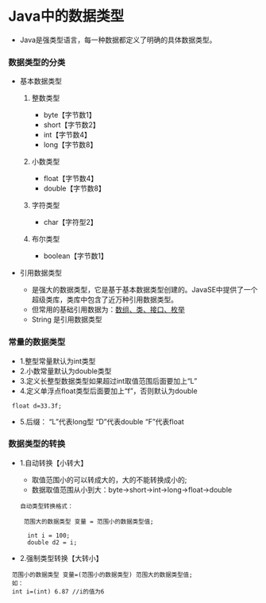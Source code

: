 # Java中的数据类型
* Java是强类型语言，每一种数据都定义了明确的具体数据类型。
### 数据类型的分类
* 基本数据类型
  1. 整数类型
     * byte【字节数1】
     * short【字节数2】
     * int【字节数4】
     * long【字节数8】

  2. 小数类型
     * float【字节数4】
     * double【字节数8】

  3. 字符类型
     * char【字符型2】

  4. 布尔类型
     * boolean【字节数1】


* 引用数据类型
  * 是强大的数据类型，它是基于基本数据类型创建的。JavaSE中提供了一个超级类库，类库中包含了近万种引用数据类型。
  * 但常用的基础引用数据为：<u>数组、类、接口、枚举</u>
  * String 是引用数据类型
### 常量的数据类型
* 1.整型常量默认为int类型
* 2.小数常量默认为double类型
* 3.定义长整型数据类型如果超过int取值范围后面要加上“L”
* 4.定义单浮点float类型后面要加上“f”，否则默认为double
 ```
  float d=33.3f;
 ```
* 5.后缀：
    “L”代表long型
    “D”代表double
    “F”代表float


### 数据类型的转换
* 1.自动转换【小转大】
  * 取值范围小的可以转成大的，大的不能转换成小的;
  * 数据取值范围从小到大：byte->short->int->long->float->double
   ```
   自动类型转换格式：

    范围大的数据类型 变量 = 范围小的数据类型值;
   ```

   ```
     int i = 100;
     double d2 = i;
   ```
* 2.强制类型转换【大转小】
```
 范围小的数据类型 变量=(范围小的数据类型) 范围大的数据类型值;
 如：
 int i=(int) 6.87 //i的值为6
```


